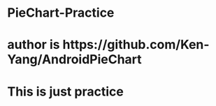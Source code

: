 # PieChart-Practice


<h1>author is https://github.com/Ken-Yang/AndroidPieChart</h1>
<h1>This is just practice</h1>
